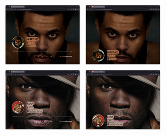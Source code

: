 <div style="display: flex; justify-content: center; align-items: center; height: 100vh;">
    <div style="display: grid; grid-template-columns: 1fr 1fr; grid-template-rows: 1fr 1fr; gap: 10px; width: 100%; max-width: 600px;">
        <img src="src/gallery/Screenshot From 2025-04-04 01-23-08.png" alt="Image 1" style="width: 100%; height: auto;">
        <img src="src/gallery/Screenshot From 2025-04-04 01-23-15.png" alt="Image 2" style="width: 100%; height: auto;">
        <img src="src/gallery/Screenshot From 2025-04-04 01-31-50.png" alt="Image 3" style="width: 100%; height: auto;">
        <img src="src/gallery/Screenshot From 2025-04-04 01-32-11.png" alt="Image 4" style="width: 100%; height: auto;">
    </div>
</div>

